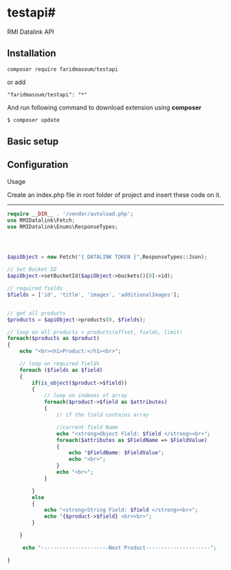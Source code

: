 # testapi#

RMI Datalink API

Installation
-----
```
composer require faridmasoum/testapi
```
or add
```
"faridmasoum/testapi": "*"
```
And run following command to download extension using **composer** 
```php
$ composer update
```
Basic setup
-----
Configuration
-----
Usage

Create an index.php file in root folder of project and insert these code on it.

-----
```php
require __DIR__ . '/vendor/autoload.php';
use RMIDatalink\Fetch;
use RMIDatalink\Enums\ResponseTypes;




$apiObject = new Fetch("{ DATALINK TOKEN }",ResponseTypes::Json);

// Set Bucket ID
$apiObject->setBucketId($apiObject->buckets()[0]->id);

// required fields
$fields = ['id', 'title', 'images', 'additionalImages'];


// get all products
$products = $apiObject->products(0, $fields);

// loop on all products > products(offset, fields, limit)
foreach($products as $product)
{
	echo "<br><h1>Product:</h1><br>";

	// loop on required fields
	foreach ($fields as $field)
	{
		if(is_object($product->$field))
		{
			// loop on indexes of array
			foreach($product->$field as $attributes)
			{
				// if the field contains array

				//current field Name
				echo "<strong>Object Field: $field </strong><br>";
				foreach($attributes as $FieldName => $FieldValue)
				{
					echo "$FieldName: $FieldValue";
					echo "<br>";
				}
				echo "<br>";
			}

		}
		else
		{
			echo "<strong>String Field: $field </strong><br>";
			echo "{$product->$field} <br><br>";
		}

	}

	 echo "----------------------Next Product---------------------";

}

 
